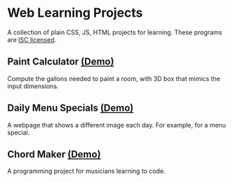 # Web Learning Projects

A collection of plain CSS, JS, HTML projects for learning.
These programs are [ISC licensed](./LICENSE).


## Paint Calculator [(Demo)](https://ericfortis.github.io/web-projects/paint-calculator/)
Compute the gallons needed to paint a room, with 3D box that mimics the input dimensions.


## Daily Menu Specials [(Demo)](https://ericfortis.github.io/web-projects/daily-menu-specials/)
A webpage that shows a different image each day. For example, for a menu special.


## Chord Maker [(Demo)](https://ericfortis.github.io/web-projects/chord-maker/)
A programming project for musicians learning to code.

